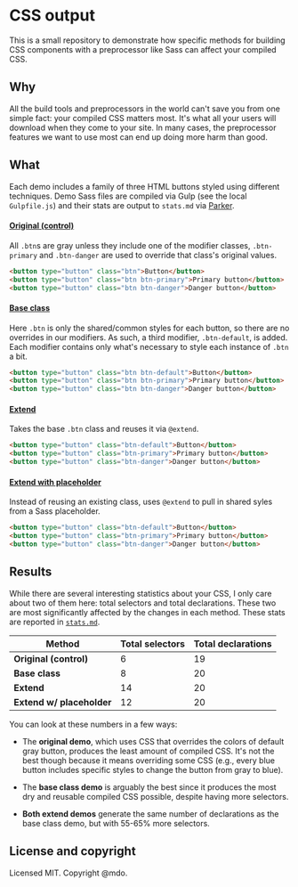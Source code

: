 # CSS output

This is a small repository to demonstrate how specific methods for building CSS components with a preprocessor like Sass can affect your compiled CSS.

## Why

All the build tools and preprocessors in the world can't save you from one simple fact: your compiled CSS matters most. It's what all your users will download when they come to your site. In many cases, the preprocessor features we want to use most can end up doing more harm than good.

## What

Each demo includes a family of three HTML buttons styled using different techniques. Demo Sass files are compiled via Gulp (see the local `Gulpfile.js`) and their stats are output to `stats.md` via [Parker](https://github.com/katiefenn/parker).

#### [Original (control)](01-original/original.scss)

All `.btn`s are gray unless they include one of the modifier classes, `.btn-primary` and `.btn-danger` are used to override that class's original values.

```html
<button type="button" class="btn">Button</button>
<button type="button" class="btn btn-primary">Primary button</button>
<button type="button" class="btn btn-danger">Danger button</button>
```

#### [Base class](02-base/base.scss)

Here `.btn` is only the shared/common styles for each button, so there are no overrides in our modifiers. As such, a third modifier, `.btn-default`, is added. Each modifier contains only what's necessary to style each instance of `.btn` a bit.

```html
<button type="button" class="btn btn-default">Button</button>
<button type="button" class="btn btn-primary">Primary button</button>
<button type="button" class="btn btn-danger">Danger button</button>
```

#### [Extend](03-extend/extend.scss)

Takes the base `.btn` class and reuses it via `@extend`.

```html
<button type="button" class="btn-default">Button</button>
<button type="button" class="btn-primary">Primary button</button>
<button type="button" class="btn-danger">Danger button</button>
```

#### [Extend with placeholder](04-placeholder/placeholder.scss)

Instead of reusing an existing class, uses `@extend` to pull in shared syles from a Sass placeholder.

```html
<button type="button" class="btn-default">Button</button>
<button type="button" class="btn-primary">Primary button</button>
<button type="button" class="btn-danger">Danger button</button>
```

## Results

While there are several interesting statistics about your CSS, I only care about two of them here: total selectors and total declarations. These two are most significantly affected by the changes in each method. These stats are reported in [`stats.md`](stats.md).

| Method | Total selectors | Total declarations |
| --- | --- | --- |
| **Original (control)** | 6 | 19 |
| **Base class** | 8 | 20 |
| **Extend** | 14 | 20 |
| **Extend w/ placeholder** | 12 | 20 |

You can look at these numbers in a few ways:

- The **original demo**, which uses CSS that overrides the colors of default gray button, produces the least amount of compiled CSS. It's not the best though because it means overriding some CSS (e.g., every blue button includes specific styles to change the button from gray to blue).

- The **base class demo** is arguably the best since it produces the most dry and reusable compiled CSS possible, despite having more selectors.

- **Both extend demos** generate the same number of declarations as the base class demo, but with 55-65% more selectors.

## License and copyright

Licensed MIT. Copyright @mdo.
